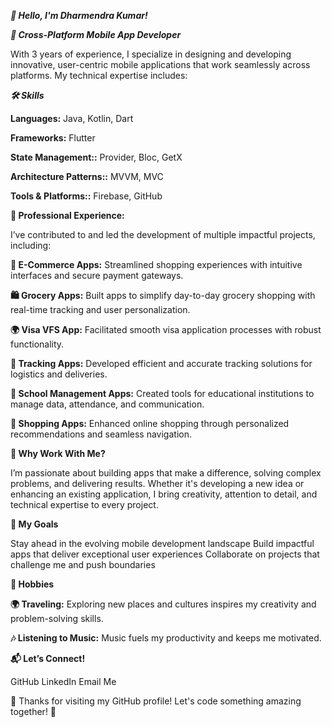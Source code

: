 ***👋 Hello, I'm Dharmendra Kumar!***

***🚀 Cross-Platform Mobile App Developer***

With 3 years of experience, I specialize in designing and developing innovative, user-centric mobile applications that work seamlessly across platforms. My technical expertise includes:

***🛠️ Skills***

**Languages:** Java, Kotlin, Dart

**Frameworks:** Flutter

**State Management::** Provider, Bloc, GetX

**Architecture Patterns::** MVVM, MVC

**Tools & Platforms::** Firebase, GitHub

**💼 Professional Experience:**

I’ve contributed to and led the development of multiple impactful projects, including:

**🛒 E-Commerce Apps:** Streamlined shopping experiences with intuitive interfaces and secure payment gateways.

**🛍️ Grocery Apps:** Built apps to simplify day-to-day grocery shopping with real-time tracking and user personalization.

**🌍 Visa VFS App:** Facilitated smooth visa application processes with robust functionality.

**🚚 Tracking Apps:** Developed efficient and accurate tracking solutions for logistics and deliveries.

**🏫 School Management Apps:** Created tools for educational institutions to manage data, attendance, and communication.

**🛒 Shopping Apps:** Enhanced online shopping through personalized recommendations and seamless navigation.



**🌟 Why Work With Me?**

I’m passionate about building apps that make a difference, solving complex problems, and delivering results. Whether it's developing a new idea or enhancing an existing application, I bring creativity, attention to detail, and technical expertise to every project.


**🎯 My Goals**

Stay ahead in the evolving mobile development landscape
Build impactful apps that deliver exceptional user experiences
Collaborate on projects that challenge me and push boundaries

**🎵 Hobbies**

**🌍 Traveling:** Exploring new places and cultures inspires my creativity and problem-solving skills.

**🎶 Listening to Music:** Music fuels my productivity and keeps me motivated.

**📬 Let’s Connect!**

GitHub
LinkedIn
Email Me

🙏 Thanks for visiting my GitHub profile! Let's code something amazing together! 🚀
